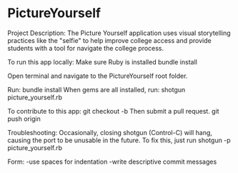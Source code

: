 PictureYourself
===============

Project Description: The Picture Yourself application uses visual storytelling practices like the "selfie" to help improve college access and provide students with a tool for navigate the college process. 


To run this app locally: 
Make sure Ruby is installed 
bundle install

Open terminal and navigate to the PictureYourself root folder.

Run: bundle install 
When gems are all installed, run: shotgun picture_yourself.rb 

To contribute to this app:
git checkout -b <name of branch> 
Then submit a pull request.
git push origin <name of branch> 


Troubleshooting: 
Occasionally, closing shotgun (Control-C) will hang, causing the port to be unusable in the future.
To fix this, just run shotgun -p <port number> picture_yourself.rb


Form:
-use spaces for indentation
-write descriptive commit messages
